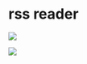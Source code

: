 <h1>rss reader</h1>
<p>
<a href="https://codeclimate.com/github/skepto77/frontend-project-lvl3/maintainability"><img src="https://api.codeclimate.com/v1/badges/6191dd3eafcbf9464a51/maintainability" /></a>

<a href="https://travis-ci.com/skepto77/frontend-project-lvl3"><img src="https://travis-ci.com/skepto77/frontend-project-lvl3.svg?branch=master"></a>
</p>

<h2> </h2>
